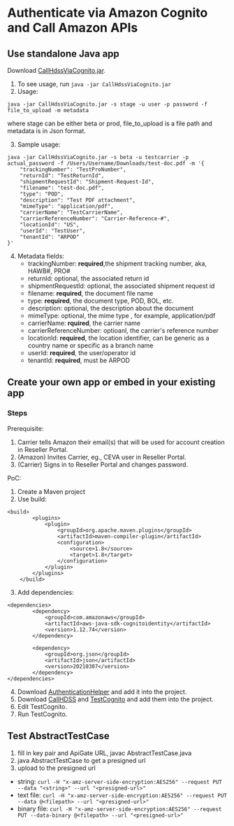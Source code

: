 # Authenticate via Amazon Cognito and Call Amazon APIs
## Use standalone Java app
Download [CallHdssViaCognito.jar](https://github.com/doublexia/AWSBasicAuthorizer/blob/main/CallHdssViaCognito.jar).
1. To see usage, run `java -jar CallHdssViaCognito.jar`
2. Usage: 
```
java -jar CallHdssViaCognito.jar -s stage -u user -p password -f file_to_upload -m metadata
```
where stage can be either beta or prod, file_to_upload is a file path and metadata is in Json format.

3. Sample usage: 
```
java -jar CallHdssViaCognito.jar -s beta -u testcarrier -p actual_password -f /Users/Username/Downloads/test-doc.pdf -m '{
    "trackingNumber": "TestProNumber",
    "returnId": "TestReturnId",
    "shipmentRequestId": "Shipment-Request-Id",
    "filename": "test-doc.pdf",
    "type": "POD",
    "description": "Test PDF attachment",
    "mimeType": "application/pdf",
    "carrierName": "TestCarrierName",
    "carrierReferenceNumber": "Carrier-Reference-#",
    "locationId": "US",
    "userId": "TestUser",
    "tenantId": "ARPOD"
}' 
```
4. Metadata fields:
    * trackingNumber: __required__,the shipment tracking number, aka, HAWB#, PRO#
    * returnId: optional, the associated return id
    * shipmentRequestId: optional, the associated shipment request id
    * filename: __required__, the document file name
    * type: __required__, the document type, POD, BOL, etc.
    * description: optional, the description about the document
    * mimeType: optional, the mime type , for example, application/pdf
    * carrierName: __rquired__, the carrier name
    * carrierReferenceNumber: optioanl, the carrier's reference number
    * locationId: __required__, the location identifier, can be generic as a country name or specific as a branch name
    * userId: __required__, the user/operator id
    * tenantId: __required__, must be ARPOD

## Create your own app or embed in your existing app
### Steps
Prerequisite:
1. Carrier tells Amazon their email(s) that will be used for account creation in Reseller Portal.
1. (Amazon) Invites Carrier, eg., CEVA user in Reseller Portal.
2. (Carrier) Signs in to Reseller Portal and changes password. 

PoC:
1. Create a Maven project
2. Use build:
```
<build>
        <plugins>
            <plugin>
                <groupId>org.apache.maven.plugins</groupId>
                <artifactId>maven-compiler-plugin</artifactId>
                <configuration>
                    <source>1.8</source>
                    <target>1.8</target>
                </configuration>
            </plugin>
        </plugins>
    </build>
```
3. Add dependencies:
```
<dependencies>
        <dependency>
            <groupId>com.amazonaws</groupId>
            <artifactId>aws-java-sdk-cognitoidentity</artifactId>
            <version>1.12.74</version>
        </dependency>

        <dependency>
            <groupId>org.json</groupId>
            <artifactId>json</artifactId>
            <version>20210307</version>
        </dependency>
</dependencies>
```
4. Download [AuthenticationHelper](https://github.com/doublexia/aws-cognito-java-desktop-app/blob/master/src/main/java/com/amazonaws/sample/cognitoui/AuthenticationHelper.java) and add it into the project.
5. Download [CallHDSS](CallHDSS.java) and [TestCognito](TestCognito.java) and add them into the project.
6. Edit TestCognito.
7. Run TestCognito.



## Test AbstractTestCase
1. fill in key pair and ApiGate URL, javac AbstractTestCase.java
2. java AbstractTestCase to get a presigned url
3. upload to the presigned url
  * string: `curl -H "x-amz-server-side-encryption:AES256" --request PUT --data "<string>" --url "<presigned-url>"`
  * text file: `curl -H "x-amz-server-side-encryption:AES256" --request PUT --data @<filepath> --url "<presigned-url>"`
  * binary file: `curl -H "x-amz-server-side-encryption:AES256" --request PUT --data-binary @<filepath> --url "<presigned-url>"`


